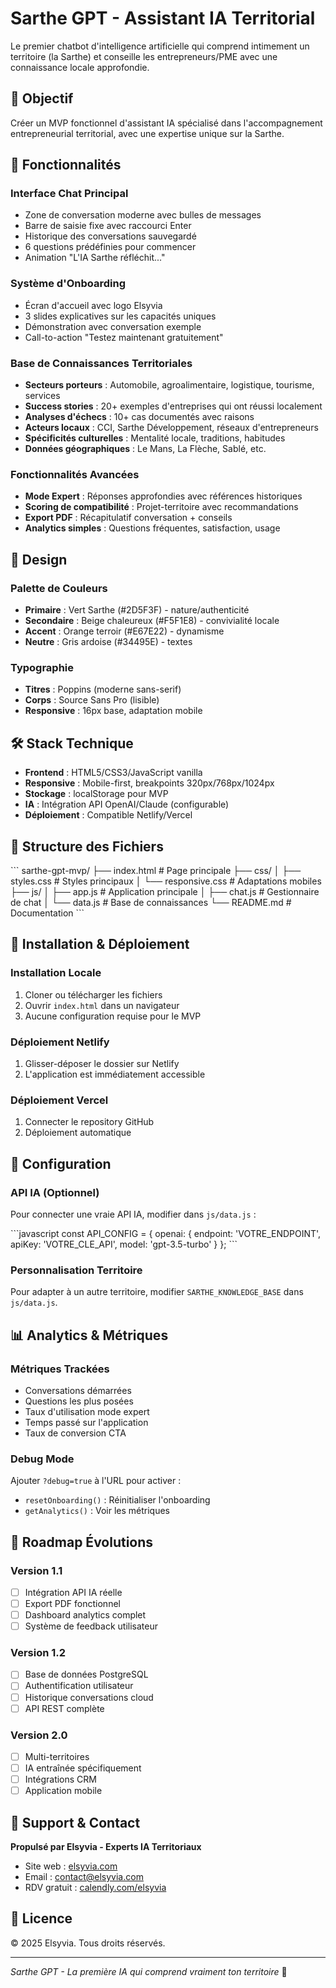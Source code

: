 # Sarthe GPT - Assistant IA Territorial

Le premier chatbot d'intelligence artificielle qui comprend intimement un territoire (la Sarthe) et conseille les entrepreneurs/PME avec une connaissance locale approfondie.

## 🎯 Objectif

Créer un MVP fonctionnel d'assistant IA spécialisé dans l'accompagnement entrepreneurial territorial, avec une expertise unique sur la Sarthe.

## 🚀 Fonctionnalités

### Interface Chat Principal
- Zone de conversation moderne avec bulles de messages
- Barre de saisie fixe avec raccourci Enter
- Historique des conversations sauvegardé
- 6 questions prédéfinies pour commencer
- Animation "L'IA Sarthe réfléchit..."

### Système d'Onboarding
- Écran d'accueil avec logo Elsyvia
- 3 slides explicatives sur les capacités uniques
- Démonstration avec conversation exemple
- Call-to-action "Testez maintenant gratuitement"

### Base de Connaissances Territoriales
- **Secteurs porteurs** : Automobile, agroalimentaire, logistique, tourisme, services
- **Success stories** : 20+ exemples d'entreprises qui ont réussi localement
- **Analyses d'échecs** : 10+ cas documentés avec raisons
- **Acteurs locaux** : CCI, Sarthe Développement, réseaux d'entrepreneurs
- **Spécificités culturelles** : Mentalité locale, traditions, habitudes
- **Données géographiques** : Le Mans, La Flèche, Sablé, etc.

### Fonctionnalités Avancées
- **Mode Expert** : Réponses approfondies avec références historiques
- **Scoring de compatibilité** : Projet-territoire avec recommandations
- **Export PDF** : Récapitulatif conversation + conseils
- **Analytics simples** : Questions fréquentes, satisfaction, usage

## 🎨 Design

### Palette de Couleurs
- **Primaire** : Vert Sarthe (#2D5F3F) - nature/authenticité
- **Secondaire** : Beige chaleureux (#F5F1E8) - convivialité locale
- **Accent** : Orange terroir (#E67E22) - dynamisme
- **Neutre** : Gris ardoise (#34495E) - textes

### Typographie
- **Titres** : Poppins (moderne sans-serif)
- **Corps** : Source Sans Pro (lisible)
- **Responsive** : 16px base, adaptation mobile

## 🛠️ Stack Technique

- **Frontend** : HTML5/CSS3/JavaScript vanilla
- **Responsive** : Mobile-first, breakpoints 320px/768px/1024px
- **Stockage** : localStorage pour MVP
- **IA** : Intégration API OpenAI/Claude (configurable)
- **Déploiement** : Compatible Netlify/Vercel

## 📁 Structure des Fichiers

\`\`\`
sarthe-gpt-mvp/
├── index.html              # Page principale
├── css/
│   ├── styles.css          # Styles principaux
│   └── responsive.css      # Adaptations mobiles
├── js/
│   ├── app.js             # Application principale
│   ├── chat.js            # Gestionnaire de chat
│   └── data.js            # Base de connaissances
└── README.md              # Documentation
\`\`\`

## 🚀 Installation & Déploiement

### Installation Locale
1. Cloner ou télécharger les fichiers
2. Ouvrir `index.html` dans un navigateur
3. Aucune configuration requise pour le MVP

### Déploiement Netlify
1. Glisser-déposer le dossier sur Netlify
2. L'application est immédiatement accessible

### Déploiement Vercel
1. Connecter le repository GitHub
2. Déploiement automatique

## 🔧 Configuration

### API IA (Optionnel)
Pour connecter une vraie API IA, modifier dans `js/data.js` :

\`\`\`javascript
const API_CONFIG = {
    openai: {
        endpoint: 'VOTRE_ENDPOINT',
        apiKey: 'VOTRE_CLE_API',
        model: 'gpt-3.5-turbo'
    }
};
\`\`\`

### Personnalisation Territoire
Pour adapter à un autre territoire, modifier `SARTHE_KNOWLEDGE_BASE` dans `js/data.js`.

## 📊 Analytics & Métriques

### Métriques Trackées
- Conversations démarrées
- Questions les plus posées
- Taux d'utilisation mode expert
- Temps passé sur l'application
- Taux de conversion CTA

### Debug Mode
Ajouter `?debug=true` à l'URL pour activer :
- `resetOnboarding()` : Réinitialiser l'onboarding
- `getAnalytics()` : Voir les métriques

## 🎯 Roadmap Évolutions

### Version 1.1
- [ ] Intégration API IA réelle
- [ ] Export PDF fonctionnel
- [ ] Dashboard analytics complet
- [ ] Système de feedback utilisateur

### Version 1.2
- [ ] Base de données PostgreSQL
- [ ] Authentification utilisateur
- [ ] Historique conversations cloud
- [ ] API REST complète

### Version 2.0
- [ ] Multi-territoires
- [ ] IA entraînée spécifiquement
- [ ] Intégrations CRM
- [ ] Application mobile

## 🤝 Support & Contact

**Propulsé par Elsyvia - Experts IA Territoriaux**

- Site web : [elsyvia.com](https://elsyvia.com)
- Email : contact@elsyvia.com
- RDV gratuit : [calendly.com/elsyvia](https://calendly.com/elsyvia)

## 📄 Licence

© 2025 Elsyvia. Tous droits réservés.

---

*Sarthe GPT - La première IA qui comprend vraiment ton territoire* 🌾
